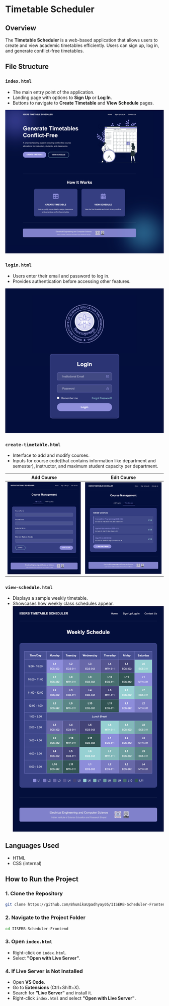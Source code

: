 # Timetable Scheduler

## Overview
The **Timetable Scheduler** is a web-based application that allows users to create and view academic timetables efficiently. Users can sign up, log in, and generate conflict-free timetables.

## File Structure

### `index.html`
- The main entry point of the application.
- Landing page with options to **Sign Up** or **Log In**.
- Buttons to navigate to **Create Timetable** and **View Schedule** pages.

![Landing Page](images/index-html.png)

### `login.html`
- Users enter their email and password to log in.
- Provides authentication before accessing other features.

![Login Page](images/127.0.0.1_5500_login.html.png)

### `create-timetable.html`
- Interface to add and modify courses.
- Inputs for course code(that contains information like department and semester), instructor, and maximum student capacity per department.

| Add Course | Edit Course |
|------------|------------|
| ![Add Course](images/create-timetable.html(1).png) | ![View Course](images/create-timetable.html(2).png) |


### `view-schedule.html`
- Displays a sample weekly timetable.
- Showcases how weekly class schedules appear.
![Login Page](images/127.0.0.1_5500_view-shcedule.html.png)

## Languages Used
- HTML
- CSS (internal)
  
## How to Run the Project
### 1. Clone the Repository
```bash
git clone https://github.com/BhumikaUpadhyay05/IISERB-Scheduler-Frontend.git
```

### 2. Navigate to the Project Folder
```bash
cd IISERB-Scheduler-Frontend
```

### 3. Open `index.html`
- Right-click on `index.html`.
- Select **"Open with Live Server"**.

### 4. If Live Server is Not Installed
- Open **VS Code**.
- Go to **Extensions** (Ctrl+Shift+X).
- Search for **"Live Server"** and install it.
- Right-click `index.html` and select **"Open with Live Server"**.



